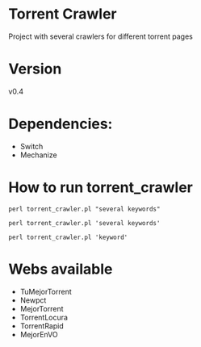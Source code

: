 # Torrent Crawler
Project with several crawlers for different torrent pages

# Version
v0.4

# Dependencies:
- Switch
- Mechanize

# How to run torrent_crawler
```
perl torrent_crawler.pl "several keywords"
```
```
perl torrent_crawler.pl 'several keywords'
```
```
perl torrent_crawler.pl 'keyword'
```

# Webs available
- TuMejorTorrent
- Newpct
- MejorTorrent
- TorrentLocura
- TorrentRapid
- MejorEnVO
